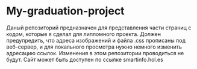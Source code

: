 # My-graduation-project
Даный репозиторий предназначен для представления части страниц с кодом, которые я сделал для липломного проекта.
Должен предупредить, что адреса изображений и файла .css прописаны под веб-сервер, и для локального просмотра нужно немного изменить адресацию ссылок.
Изменения в этом репозитории проводиться не будут.
Сайт может быть доступен по ссылке smartinfo.hol.es

